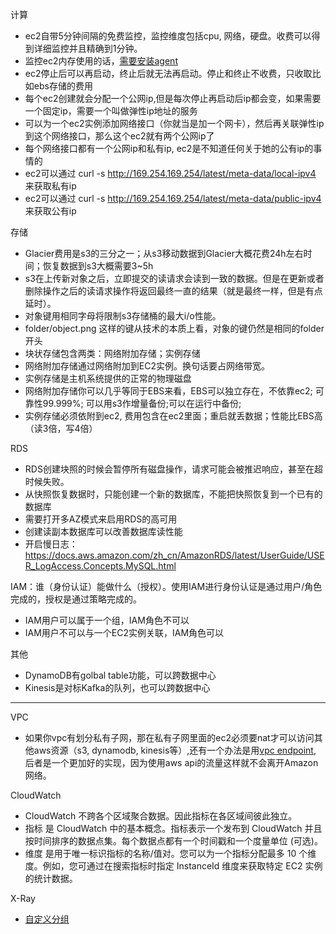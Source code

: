 计算
* ec2自带5分钟间隔的免费监控，监控维度包括cpu, 网络，硬盘。收费可以得到详细监控并且精确到1分钟。   
* 监控ec2内存使用的话，[需要安装agent](https://docs.aws.amazon.com/zh_cn/AWSEC2/latest/UserGuide/monitoring_ec2.html)   
* ec2停止后可以再启动，终止后就无法再启动。停止和终止不收费，只收取比如ebs存储的费用
* 每个ec2创建就会分配一个公网ip,但是每次停止再启动后ip都会变，如果需要一个固定ip，需要一个叫做弹性ip地址的服务
* 可以为一个ec2实例添加网络接口（你就当是加一个网卡），然后再关联弹性ip到这个网络接口，那么这个ec2就有两个公网ip了
* 每个网络接口都有一个公网ip和私有ip, ec2是不知道任何关于她的公有ip的事情的
* ec2可以通过 curl -s http://169.254.169.254/latest/meta-data/local-ipv4 来获取私有ip
* ec2可以通过 curl -s http://169.254.169.254/latest/meta-data/public-ipv4 来获取公有ip

存储
* Glacier费用是s3的三分之一；从s3移动数据到Glacier大概花费24h左右时间；恢复数据到s3大概需要3~5h
* s3在上传新对象之后，立即提交的读请求会读到一致的数据。但是在更新或者删除操作之后的读请求操作将返回最终一直的结果（就是最终一样，但是有点延时）。
* 对象键用相同字母将限制s3存储桶的最大i/o性能。
* folder/object.png 这样的键从技术的本质上看，对象的键仍然是相同的folder开头
* 块状存储包含两类：网络附加存储；实例存储
* 网络附加存储通过网络附加到EC2实例。换句话要占网络带宽。
* 实例存储是主机系统提供的正常的物理磁盘
* 网络附加存储你可以几乎等同于EBS来看，EBS可以独立存在，不依靠ec2; 可靠性99.999%; 可以用s3作增量备份;可以在运行中备份;
* 实例存储必须依附到ec2, 费用包含在ec2里面；重启就丢数据；性能比EBS高（读3倍，写4倍）

RDS
* RDS创建块照的时候会暂停所有磁盘操作，请求可能会被推迟响应，甚至在超时候失败。
* 从快照恢复数据时，只能创建一个新的数据库，不能把快照恢复到一个已有的数据库
* 需要打开多AZ模式来启用RDS的高可用
* 创建读副本数据库可以改善数据库读性能
* 开启慢日志：https://docs.aws.amazon.com/zh_cn/AmazonRDS/latest/UserGuide/USER_LogAccess.Concepts.MySQL.html

IAM：谁（身份认证）能做什么（授权）。使用IAM进行身份认证是通过用户/角色完成的，授权是通过策略完成的。
* IAM用户可以属于一个组，IAM角色不可以
* IAM用户不可以与一个EC2实例关联，IAM角色可以

其他
* DynamoDB有golbal table功能，可以跨数据中心
* Kinesis是对标Kafka的队列，也可以跨数据中心

-------------------------------------------------

VPC
* 如果你vpc有划分私有子网，那在私有子网里面的ec2必须要nat才可以访问其他aws资源（s3, dynamodb, kinesis等）,还有一个办法是用[vpc endpoint](https://docs.aws.amazon.com/zh_cn/vpc/latest/userguide/vpc-endpoints.html), 后者是一个更加好的实现，因为使用aws api的流量这样就不会离开Amazon网络。

CloudWatch
* CloudWatch 不跨各个区域聚合数据。因此指标在各区域间彼此独立。
* 指标 是 CloudWatch 中的基本概念。指标表示一个发布到 CloudWatch 并且按时间排序的数据点集。每个数据点都有一个时间戳和一个度量单位 (可选)。
* 维度 是用于唯一标识指标的名称/值对。您可以为一个指标分配最多 10 个维度。例如，您可通过在搜索指标时指定 InstanceId 维度来获取特定 EC2 实例的统计数据。


X-Ray
* [自定义分组](https://docs.aws.amazon.com/zh_cn/xray/latest/devguide/scorekeep-subsegments.html)
